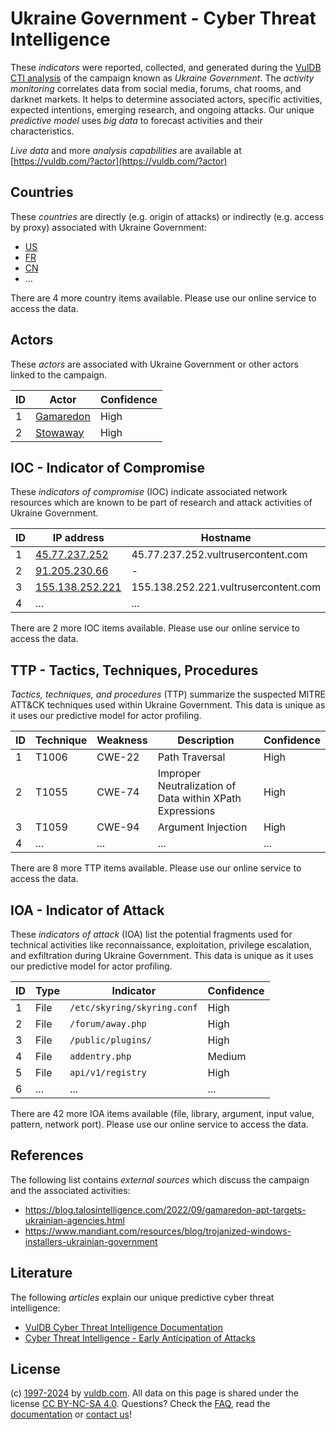 # Ukraine Government - Cyber Threat Intelligence

These _indicators_ were reported, collected, and generated during the [VulDB CTI analysis](https://vuldb.com/?kb.cti) of the campaign known as _Ukraine Government_. The _activity monitoring_ correlates data from social media, forums, chat rooms, and darknet markets. It helps to determine associated actors, specific activities, expected intentions, emerging research, and ongoing attacks. Our unique _predictive model_ uses _big data_ to forecast activities and their characteristics.

_Live data_ and more _analysis capabilities_ are available at [https://vuldb.com/?actor](https://vuldb.com/?actor)

## Countries

These _countries_ are directly (e.g. origin of attacks) or indirectly (e.g. access by proxy) associated with Ukraine Government:

* [US](https://vuldb.com/?country.us)
* [FR](https://vuldb.com/?country.fr)
* [CN](https://vuldb.com/?country.cn)
* ...

There are 4 more country items available. Please use our online service to access the data.

## Actors

These _actors_ are associated with Ukraine Government or other actors linked to the campaign.

ID | Actor | Confidence
-- | ----- | ----------
1 | [Gamaredon](https://vuldb.com/?actor.gamaredon) | High
2 | [Stowaway](https://vuldb.com/?actor.stowaway) | High

## IOC - Indicator of Compromise

These _indicators of compromise_ (IOC) indicate associated network resources which are known to be part of research and attack activities of Ukraine Government.

ID | IP address | Hostname | Actor | Confidence
-- | ---------- | -------- | ----- | ----------
1 | [45.77.237.252](https://vuldb.com/?ip.45.77.237.252) | 45.77.237.252.vultrusercontent.com | [Gamaredon](https://vuldb.com/?actor.gamaredon) | Medium
2 | [91.205.230.66](https://vuldb.com/?ip.91.205.230.66) | - | [Stowaway](https://vuldb.com/?actor.stowaway) | High
3 | [155.138.252.221](https://vuldb.com/?ip.155.138.252.221) | 155.138.252.221.vultrusercontent.com | [Gamaredon](https://vuldb.com/?actor.gamaredon) | Medium
4 | ... | ... | ... | ...

There are 2 more IOC items available. Please use our online service to access the data.

## TTP - Tactics, Techniques, Procedures

_Tactics, techniques, and procedures_ (TTP) summarize the suspected MITRE ATT&CK techniques used within Ukraine Government. This data is unique as it uses our predictive model for actor profiling.

ID | Technique | Weakness | Description | Confidence
-- | --------- | -------- | ----------- | ----------
1 | T1006 | CWE-22 | Path Traversal | High
2 | T1055 | CWE-74 | Improper Neutralization of Data within XPath Expressions | High
3 | T1059 | CWE-94 | Argument Injection | High
4 | ... | ... | ... | ...

There are 8 more TTP items available. Please use our online service to access the data.

## IOA - Indicator of Attack

These _indicators of attack_ (IOA) list the potential fragments used for technical activities like reconnaissance, exploitation, privilege escalation, and exfiltration during Ukraine Government. This data is unique as it uses our predictive model for actor profiling.

ID | Type | Indicator | Confidence
-- | ---- | --------- | ----------
1 | File | `/etc/skyring/skyring.conf` | High
2 | File | `/forum/away.php` | High
3 | File | `/public/plugins/` | High
4 | File | `addentry.php` | Medium
5 | File | `api/v1/registry` | High
6 | ... | ... | ...

There are 42 more IOA items available (file, library, argument, input value, pattern, network port). Please use our online service to access the data.

## References

The following list contains _external sources_ which discuss the campaign and the associated activities:

* https://blog.talosintelligence.com/2022/09/gamaredon-apt-targets-ukrainian-agencies.html
* https://www.mandiant.com/resources/blog/trojanized-windows-installers-ukrainian-government

## Literature

The following _articles_ explain our unique predictive cyber threat intelligence:

* [VulDB Cyber Threat Intelligence Documentation](https://vuldb.com/?kb.cti)
* [Cyber Threat Intelligence - Early Anticipation of Attacks](https://www.scip.ch/en/?labs.20201022)

## License

(c) [1997-2024](https://vuldb.com/?kb.changelog) by [vuldb.com](https://vuldb.com/?kb.about). All data on this page is shared under the license [CC BY-NC-SA 4.0](https://creativecommons.org/licenses/by-nc-sa/4.0/). Questions? Check the [FAQ](https://vuldb.com/?kb.faq), read the [documentation](https://vuldb.com/?kb) or [contact us](https://vuldb.com/?contact)!
